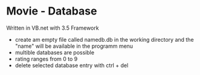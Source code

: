 Movie - Database
================
Written in VB.net with 3.5 Framework

- create am empty file called namedb.db in the working directory and the "name" will be available in the programm menu
- multible databases are possible
- rating ranges from 0 to 9
- delete selected database entry with ctrl + del
